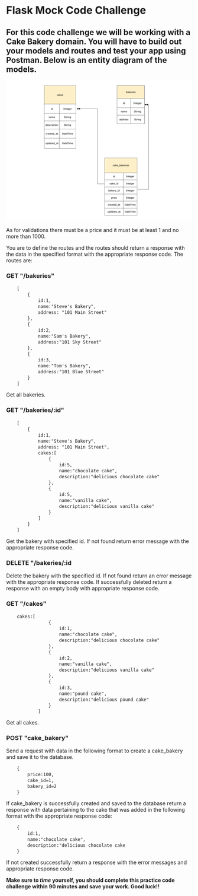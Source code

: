 # Flask Mock Code Challenge

## For this code challenge we will be working with a Cake Bakery domain.  You will have to build out your models and routes and test your app using Postman.  Below is an entity diagram of the models.  
  

!["entity diagram"](./images/Cake-Bakery-Entity-Diagram.svg "Entity Diagram")


As for validations there must be a price and it must be at least 1 and no more than 1000.

You are to define the routes and the routes should return a response with the data in the specified format with the appropriate response code.  The routes are:

### GET "/bakeries"

```
    [
        {
            id:1,
            name:"Steve's Bakery",
            address: "101 Main Street"
        },
        {
            id:2,
            name:"Sam's Bakery",
            address:"101 Sky Street"
        },
        {
            id:3,
            name:"Tom's Bakery",
            address:"101 Blue Street"
        }
    ]

```

Get all bakeries.

### GET "/bakeries/:id"

```
    [
        {
            id:1,
            name:"Steve's Bakery",
            address: "101 Main Street",
            cakes:[
                {
                    id:5,
                    name:"chocolate cake",
                    description:"delicious chocolate cake"
                },
                {
                    id:5,
                    name:"vanilla cake",
                    description:"delicious vanilla cake"
                }
            ]
        }
    ]

```

Get the bakery with specified id.  If not found return error message with the appropriate response code.

### DELETE "/bakeries/:id

Delete the bakery with the specified id. If not found return an error message with the appropriate response code.  If successfully deleted return a response with an empty body with appropriate response code.

### GET "/cakes"

```
    cakes:[
                {
                    id:1,
                    name:"chocolate cake",
                    description:"delicious chocolate cake"
                },
                {
                    id:2,
                    name:"vanilla cake",
                    description:"delicious vanilla cake"
                },
                {
                    id:3,
                    name:"pound cake",
                    description:"delicious pound cake"
                }
            ]
```

Get all cakes.

### POST "cake_bakery"

Send a request with data in the following format to create a cake_bakery and save it to the database.

```
    {
        price:100,
        cake_id=1,
        bakery_id=2
    }
```

If cake_bakery is successfully created and saved to the database return a response with data pertaining to the cake that was added in the following format with the appropriate response code:

```
    {
        id:1,
        name:"chocolate cake",
        description:"delicious chocolate cake
    }
```

If not created successfully return a response with the error messages and appropriate response code.

**Make sure to *time* yourself, you should complete this practice code challenge within 90 minutes and save your work.  Good luck!!**
